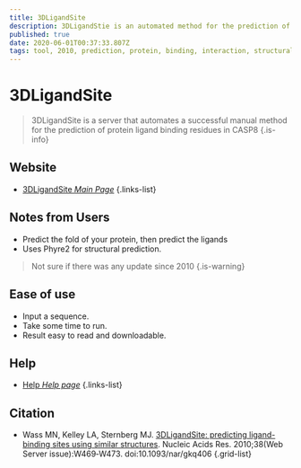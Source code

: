 ```yaml
---
title: 3DLigandSite
description: 3DLigandStie is an automated method for the prediction of ligand binding sites. 
published: true
date: 2020-06-01T00:37:33.807Z
tags: tool, 2010, prediction, protein, binding, interaction, structural analysis
---
```


# 3DLigandSite

> 3DLigandSite is a server that automates a successful manual method for the prediction of protein ligand binding residues in CASP8
{.is-info}

## Website

- [3DLigandSite *Main Page*](http://www.sbg.bio.ic.ac.uk/~3dligandsite/)
{.links-list}

## Notes from Users

- Predict the fold of your protein, then predict the ligands
- Uses Phyre2 for structural prediction.

> Not sure if there was any update since 2010
{.is-warning}

## Ease of use
- Input a sequence.
- Take some time to run.
- Result easy to read and downloadable.

## Help

- [Help *Help page*](http://www.sbg.bio.ic.ac.uk/~3dligandsite/help.html)
{.links-list}

## Citation

- Wass MN, Kelley LA, Sternberg MJ. [3DLigandSite: predicting ligand-binding sites using similar structures](https://pubmed.ncbi.nlm.nih.gov/20513649/). Nucleic Acids Res. 2010;38(Web Server issue):W469‐W473. doi:10.1093/nar/gkq406
{.grid-list}